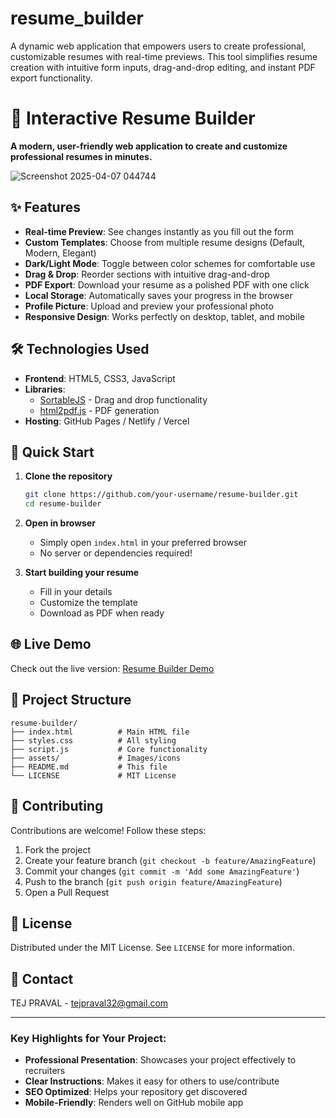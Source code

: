 # resume_builder
A dynamic web application that empowers users to create professional, customizable resumes with real-time previews. This tool simplifies resume creation with intuitive form inputs, drag-and-drop editing, and instant PDF export functionality.
# 📝 Interactive Resume Builder  

**A modern, user-friendly web application to create and customize professional resumes in minutes.**  

  ![Screenshot 2025-04-07 044744](https://github.com/user-attachments/assets/6afc72e8-8835-455b-bbe2-06b824171995)


## ✨ Features  

- **Real-time Preview**: See changes instantly as you fill out the form  
- **Custom Templates**: Choose from multiple resume designs (Default, Modern, Elegant)  
- **Dark/Light Mode**: Toggle between color schemes for comfortable use  
- **Drag & Drop**: Reorder sections with intuitive drag-and-drop  
- **PDF Export**: Download your resume as a polished PDF with one click  
- **Local Storage**: Automatically saves your progress in the browser  
- **Profile Picture**: Upload and preview your professional photo  
- **Responsive Design**: Works perfectly on desktop, tablet, and mobile  

## 🛠️ Technologies Used  

- **Frontend**: HTML5, CSS3, JavaScript  
- **Libraries**:  
  - [SortableJS](https://github.com/SortableJS/Sortable) - Drag and drop functionality  
  - [html2pdf.js](https://github.com/eKoopmans/html2pdf.js) - PDF generation  
- **Hosting**: GitHub Pages / Netlify / Vercel  

## 🚀 Quick Start  

1. **Clone the repository**  
   ```bash
   git clone https://github.com/your-username/resume-builder.git
   cd resume-builder
   ```

2. **Open in browser**  
   - Simply open `index.html` in your preferred browser  
   - No server or dependencies required!

3. **Start building your resume**  
   - Fill in your details  
   - Customize the template  
   - Download as PDF when ready  

## 🌐 Live Demo  
Check out the live version: [Resume Builder Demo](https://your-username.github.io/resume-builder)  

## 📂 Project Structure  
```
resume-builder/
├── index.html          # Main HTML file
├── styles.css          # All styling
├── script.js           # Core functionality
├── assets/             # Images/icons
├── README.md           # This file
└── LICENSE             # MIT License
```

## 🤝 Contributing  
Contributions are welcome! Follow these steps:  
1. Fork the project  
2. Create your feature branch (`git checkout -b feature/AmazingFeature`)  
3. Commit your changes (`git commit -m 'Add some AmazingFeature'`)  
4. Push to the branch (`git push origin feature/AmazingFeature`)  
5. Open a Pull Request  

## 📜 License  
Distributed under the MIT License. See `LICENSE` for more information.  

## 📧 Contact  
TEJ PRAVAL - tejpraval32@gmail.com

---

### Key Highlights for Your Project:
- **Professional Presentation**: Showcases your project effectively to recruiters
- **Clear Instructions**: Makes it easy for others to use/contribute
- **SEO Optimized**: Helps your repository get discovered
- **Mobile-Friendly**: Renders well on GitHub mobile app
